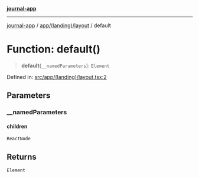 [**journal-app**](../../../../README.md)

***

[journal-app](../../../../modules.md) / [app/(landing)/layout](../README.md) / default

# Function: default()

> **default**(`__namedParameters`): `Element`

Defined in: [src/app/(landing)/layout.tsx:2](https://github.com/FullStackExam/shamiri-journaling/blob/2429a79bf524ec1d1bc42e8c42aa2b20457e1d23/src/app/(landing)/layout.tsx#L2)

## Parameters

### \_\_namedParameters

#### children

`ReactNode`

## Returns

`Element`
